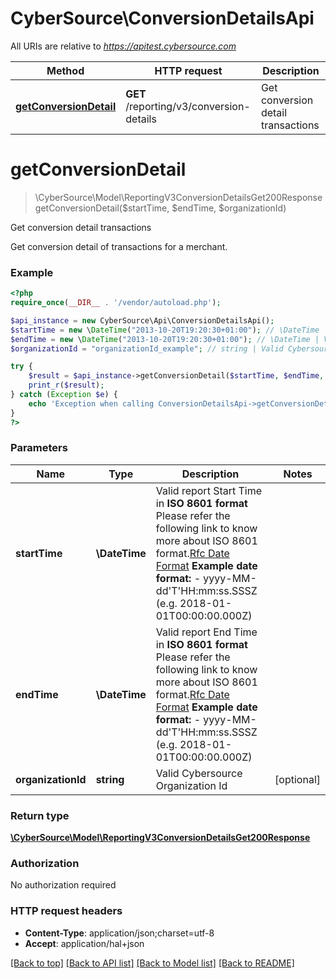 # CyberSource\ConversionDetailsApi

All URIs are relative to *https://apitest.cybersource.com*

Method | HTTP request | Description
------------- | ------------- | -------------
[**getConversionDetail**](ConversionDetailsApi.md#getConversionDetail) | **GET** /reporting/v3/conversion-details | Get conversion detail transactions


# **getConversionDetail**
> \CyberSource\Model\ReportingV3ConversionDetailsGet200Response getConversionDetail($startTime, $endTime, $organizationId)

Get conversion detail transactions

Get conversion detail of transactions for a merchant.

### Example
```php
<?php
require_once(__DIR__ . '/vendor/autoload.php');

$api_instance = new CyberSource\Api\ConversionDetailsApi();
$startTime = new \DateTime("2013-10-20T19:20:30+01:00"); // \DateTime | Valid report Start Time in **ISO 8601 format** Please refer the following link to know more about ISO 8601 format.[Rfc Date Format](https://xml2rfc.tools.ietf.org/public/rfc/html/rfc3339.html#anchor14)  **Example date format:**   - yyyy-MM-dd'T'HH:mm:ss.SSSZ (e.g. 2018-01-01T00:00:00.000Z)
$endTime = new \DateTime("2013-10-20T19:20:30+01:00"); // \DateTime | Valid report End Time in **ISO 8601 format** Please refer the following link to know more about ISO 8601 format.[Rfc Date Format](https://xml2rfc.tools.ietf.org/public/rfc/html/rfc3339.html#anchor14)  **Example date format:**   - yyyy-MM-dd'T'HH:mm:ss.SSSZ (e.g. 2018-01-01T00:00:00.000Z)
$organizationId = "organizationId_example"; // string | Valid Cybersource Organization Id

try {
    $result = $api_instance->getConversionDetail($startTime, $endTime, $organizationId);
    print_r($result);
} catch (Exception $e) {
    echo 'Exception when calling ConversionDetailsApi->getConversionDetail: ', $e->getMessage(), PHP_EOL;
}
?>
```

### Parameters

Name | Type | Description  | Notes
------------- | ------------- | ------------- | -------------
 **startTime** | **\DateTime**| Valid report Start Time in **ISO 8601 format** Please refer the following link to know more about ISO 8601 format.[Rfc Date Format](https://xml2rfc.tools.ietf.org/public/rfc/html/rfc3339.html#anchor14)  **Example date format:**   - yyyy-MM-dd&#39;T&#39;HH:mm:ss.SSSZ (e.g. 2018-01-01T00:00:00.000Z) |
 **endTime** | **\DateTime**| Valid report End Time in **ISO 8601 format** Please refer the following link to know more about ISO 8601 format.[Rfc Date Format](https://xml2rfc.tools.ietf.org/public/rfc/html/rfc3339.html#anchor14)  **Example date format:**   - yyyy-MM-dd&#39;T&#39;HH:mm:ss.SSSZ (e.g. 2018-01-01T00:00:00.000Z) |
 **organizationId** | **string**| Valid Cybersource Organization Id | [optional]

### Return type

[**\CyberSource\Model\ReportingV3ConversionDetailsGet200Response**](../Model/ReportingV3ConversionDetailsGet200Response.md)

### Authorization

No authorization required

### HTTP request headers

 - **Content-Type**: application/json;charset=utf-8
 - **Accept**: application/hal+json

[[Back to top]](#) [[Back to API list]](../../README.md#documentation-for-api-endpoints) [[Back to Model list]](../../README.md#documentation-for-models) [[Back to README]](../../README.md)

